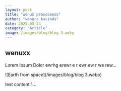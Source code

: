 ```yaml
---
layout: post
title: "wenux proooooooo"
author: "wenura kavinda"
date: 2025-03-24
category: "Article"
image: /images/blog/blog 3.webp
---
```


## wenuxx

Lorem Ipsum Dolor ewrhg erewr e r ewr ew r we rew...

![Earth from space](/images/blog/blog 3.webp)

test content 1...
